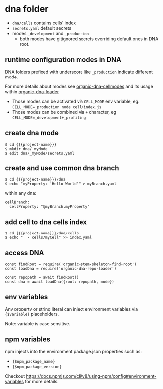 # dna folder

* `dna/cells` contains cells' index
* `secrets.yaml` default secrets
* modes `_development` and `_production`
  * both modes have gitignored secrets overriding default ones in DNA root.

## runtime configuration modes in DNA

DNA folders prefixed with underscore like `_production` indicate different mode. 

For more details about modes see [organic-dna-cellmodes](https://github.com/node-organic/organic-dna-cellmodes) and its usage within [organic-dna-loader](https://github.com/node-organic/organic-dna-loader)

* Those modes can be activated via `CELL_MODE` env variable, eg. `CELL_MODE=_production node cell/index.js`
* Those modes can be combined via `+` character, eg `CELL_MODE=_development+_profiling`

## create dna mode

```
$ cd {{{project-name}}}
$ mkdir dna/_myMode
$ edit dna/_myMode/secrets.yaml
```

## create and use common dna branch

```
$ cd {{{project-name}}}/dna
$ echo "myProperty: 'Hello World'" > myBranch.yaml
```

within any dna:

```
cellBranch:
  cellProperty: "@myBranch.myProperty"
```

## add cell to dna cells index

```
$ cd {{{project-name}}}/dna/cells
$ echo "  - cells/myCell" >> index.yaml
```


## access DNA

```
const findRoot = require('organic-stem-skeleton-find-root')
const loadDna = require('organic-dna-repo-loader')

const repopath = await findRoot()
const dna = await loadDna({root: repopath, mode})
```

## env variables

Any property or string literal can inject environment variables via 
`{$variable}` placeholders.

Note: variable is case sensitive.

## npm variables

npm injects into the environment package.json properties such as:

* `{$npm_package_name}`
* `{$npm_package_version}`

Checkout https://docs.npmjs.com/cli/v8/using-npm/config#environment-variables for more details.